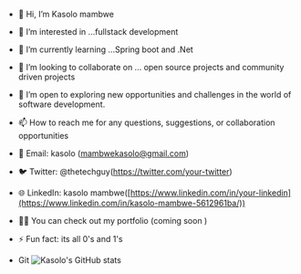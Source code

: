 - 👋 Hi, I’m Kasolo mambwe 
- 👀 I’m interested in ...fullstack development 
- 🌱 I’m currently learning ...Spring boot and .Net
- 💞️ I’m looking to collaborate on ... open source projects and community driven projects
- 🤔 I’m open to exploring new opportunities and challenges in the world of software development.
- 📫 How to reach me for any questions, suggestions, or collaboration opportunities
- 📧 Email: kasolo (mambwekasolo@gmail.com)
- 🐦 Twitter: @thetechguy(https://twitter.com/your-twitter)
- 🌐 LinkedIn: kasolo mambwe([https://www.linkedin.com/in/your-linkedin](https://www.linkedin.com/in/kasolo-mambwe-5612961ba/))
- 🧑‍💻 You can check out my portfolio (coming soon )
- ⚡ Fun fact: its all 0's and 1's 

- Git
  ![Kasolo's GitHub stats](https://github-readme-stats.vercel.app/api?username=Kasolo&show_icons=true&count_private=true&hide=prs&theme=radical)

<!---
BrainWorkss/BrainWorkss is a ✨ special ✨ repository because its `README.md` (this file) appears on your GitHub profile.
You can click the Preview link to take a look at your changes.
--->
